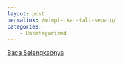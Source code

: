 ```yaml
---
layout: post
permalink: /mimpi-ikat-tali-sepatu/
categories:
    - Uncategorized
---
```


[Baca Selengkapnya](/09)